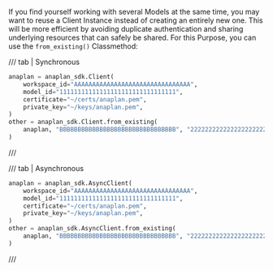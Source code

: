 If you find yourself working with several Models at the same time, you may want to reuse a Client Instance instead of
creating an entirely new one. This will be more efficient by avoiding duplicate authentication and sharing underlying
resources that can safely be shared. For this Purpose, you can use the `from_existing()` Classmethod:

/// tab | Synchronous

```python
anaplan = anaplan_sdk.Client(
    workspace_id="AAAAAAAAAAAAAAAAAAAAAAAAAAAAAAAA",
    model_id="11111111111111111111111111111111",
    certificate="~/certs/anaplan.pem",
    private_key="~/keys/anaplan.pem",
)
other = anaplan_sdk.Client.from_existing(
    anaplan, "BBBBBBBBBBBBBBBBBBBBBBBBBBBBBBBB", "22222222222222222222222222222222"
)
```

///

/// tab | Asynchronous

```python
anaplan = anaplan_sdk.AsyncClient(
    workspace_id="AAAAAAAAAAAAAAAAAAAAAAAAAAAAAAAA",
    model_id="11111111111111111111111111111111",
    certificate="~/certs/anaplan.pem",
    private_key="~/keys/anaplan.pem",
)
other = anaplan_sdk.AsyncClient.from_existing(
    anaplan, "BBBBBBBBBBBBBBBBBBBBBBBBBBBBBBBB", "22222222222222222222222222222222"
)
```

///
